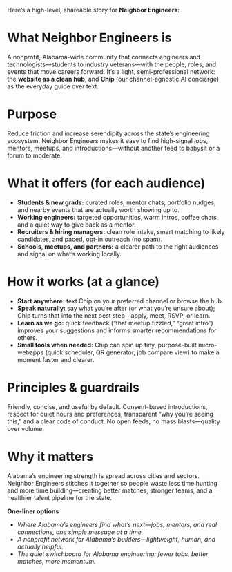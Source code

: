 Here’s a high-level, shareable story for **Neighbor Engineers**:

# What Neighbor Engineers is

A nonprofit, Alabama-wide community that connects engineers and technologists—students to industry veterans—with the people, roles, and events that move careers forward. It’s a light, semi-professional network: the **website as a clean hub**, and **Chip** (our channel-agnostic AI concierge) as the everyday guide over text.

# Purpose

Reduce friction and increase serendipity across the state’s engineering ecosystem. Neighbor Engineers makes it easy to find high-signal jobs, mentors, meetups, and introductions—without another feed to babysit or a forum to moderate.

# What it offers (for each audience)

* **Students & new grads:** curated roles, mentor chats, portfolio nudges, and nearby events that are actually worth showing up to.
* **Working engineers:** targeted opportunities, warm intros, coffee chats, and a quiet way to give back as a mentor.
* **Recruiters & hiring managers:** clean role intake, smart matching to likely candidates, and paced, opt-in outreach (no spam).
* **Schools, meetups, and partners:** a clearer path to the right audiences and signal on what’s working locally.

# How it works (at a glance)

* **Start anywhere:** text Chip on your preferred channel or browse the hub.
* **Speak naturally:** say what you’re after (or what you’re unsure about); Chip turns that into the next best step—apply, meet, RSVP, or learn.
* **Learn as we go:** quick feedback (“that meetup fizzled,” “great intro”) improves your suggestions and informs smarter recommendations for others.
* **Small tools when needed:** Chip can spin up tiny, purpose-built micro-webapps (quick scheduler, QR generator, job compare view) to make a moment faster and clearer.

# Principles & guardrails

Friendly, concise, and useful by default. Consent-based introductions, respect for quiet hours and preferences, transparent “why you’re seeing this,” and a clear code of conduct. No open feeds, no mass blasts—quality over volume.

# Why it matters

Alabama’s engineering strength is spread across cities and sectors. Neighbor Engineers stitches it together so people waste less time hunting and more time building—creating better matches, stronger teams, and a healthier talent pipeline for the state.

**One-liner options**

* *Where Alabama’s engineers find what’s next—jobs, mentors, and real connections, one simple message at a time.*
* *A nonprofit network for Alabama’s builders—lightweight, human, and actually helpful.*
* *The quiet switchboard for Alabama engineering: fewer tabs, better matches, more momentum.*
